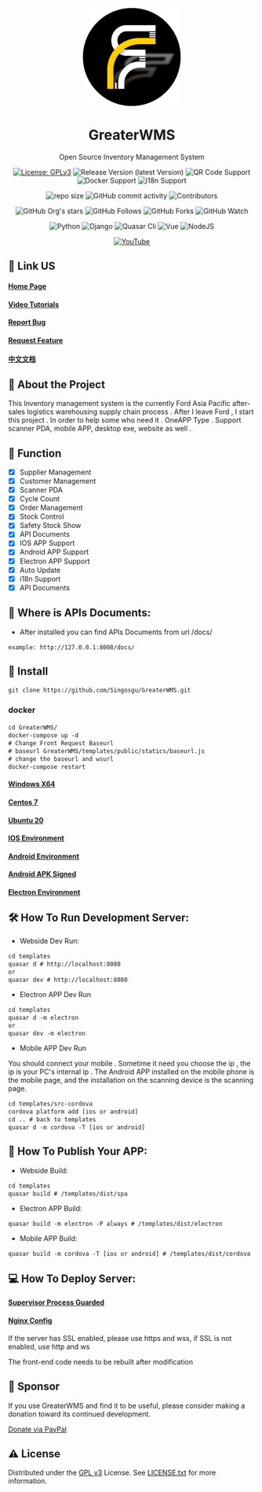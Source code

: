 <div align="center">
  <img src="static/img/logo.png" alt="GreaterWMS logo" width="200" height="auto" />
  <h1>GreaterWMS</h1>
  <p>Open Source Inventory Management System </p>

<!-- Badges -->
[![License: GPLv3](https://img.shields.io/github/license/Singosgu/GreaterWMS)](https://www.gnu.org/licenses/gpl-3.0.html)
![Release Version (latest Version)](https://img.shields.io/github/v/release/Singosgu/GreaterWMS?color=orange&include_prereleases)
![QR Code Support](https://img.shields.io/badge/QR--Code-Support-orange.svg)
![Docker Support](https://img.shields.io/badge/Docker-Support-orange.svg)
![i18n Support](https://img.shields.io/badge/i18n-Support-orange.svg)

![repo size](https://img.shields.io/github/repo-size/Singosgu/GreaterWMS)
![GitHub commit activity](https://img.shields.io/github/commit-activity/m/Singosgu/GreaterWMS)
![Contributors](https://img.shields.io/github/contributors/Singosgu/GreaterWMS?color=blue)

![GitHub Org's stars](https://img.shields.io/github/stars/GreaterWMS?style=social)
![GitHub Follows](https://img.shields.io/github/followers/Singosgu?style=social)
![GitHub Forks](https://img.shields.io/github/forks/GreaterWMS/GreaterWMS?style=social)
![GitHub Watch](https://img.shields.io/github/watchers/GreaterWMS/GreaterWMS?style=social)

![Python](https://img.shields.io/badge/Python-3.9.5-yellowgreen)
![Django](https://img.shields.io/badge/Django-3.1.14-yellowgreen)
![Quasar Cli](https://img.shields.io/badge/Quasar/cli-1.2.1-yellowgreen)
![Vue](https://img.shields.io/badge/Vue-2.6.0-yellowgreen)
![NodeJS](https://img.shields.io/badge/NodeJS-14.19.3-yellowgreen)

[![YouTube](https://img.shields.io/youtube/channel/subscribers/UCPW1wciGMIEh7CYOdLnsloA?color=red&label=YouTube&logo=youtube&style=for-the-badge)](https://www.youtube.com/channel/UCPW1wciGMIEh7CYOdLnsloA)
</div>

[//]: # (Some Link)
## :rocket: Link US
<h4>
    <a href="https://www.56yhz.com/">Home Page</a>
</h4>
<h4>
  <a href="https://www.youtube.com/channel/UCPW1wciGMIEh7CYOdLnsloA">Video Tutorials</a>
</h4>
<h4>
  <a href="https://github.com/Singosgu/GreaterwMS/issues/new?template=bug_report.md&title=[BUG]">Report Bug</a>
</h4>
<h4>   
  <a href="https://github.com/Singosgu/GreaterWMS/issues/new?template=feature_request.md&title=[FR]">Request Feature</a>
</h4>
<h4>
  <a href="https://gitee.com/GreaterwMS/GreaterWMS/blob/master/README.zh-CN.md">中文文档</a>
</h4>

[//]: # (About the Project)
## :star2: About the Project

This Inventory management system is the currently Ford Asia Pacific after-sales logistics warehousing supply chain process .
After I leave Ford , I start this project . In order to help some who need it . 
OneAPP Type . Support scanner PDA, mobile APP, desktop exe, website as well .

[//]: # (Function)
## :dart: Function

* [x] Supplier Management
* [x] Customer Management
* [x] Scanner PDA
* [x] Cycle Count
* [x] Order Management
* [x] Stock Control
* [x] Safety Stock Show
* [x] API Documents
* [x] IOS APP Support
* [x] Android APP Support
* [x] Electron APP Support
* [x] Auto Update
* [x] i18n Support
* [x] API Documents

[//]: # (development)
## :eyes: Where is APIs Documents:

- After installed you can find APIs Documents from url /docs/

~~~shell
example: http://127.0.0.1:8008/docs/
~~~

[//]: # (Install)
## :compass: Install
~~~shell
git clone https://github.com/Singosgu/GreaterWMS.git
~~~

### docker
~~~shell
cd GreaterWMS/
docker-compose up -d
# Change Front Request Baseurl
# baseurl GreaterWMS/templates/public/statics/baseurl.js
# change the baseurl and wsurl
docker-compose restart
~~~

<h4>
  <a href="https://www.56yhz.com/en-us/docs/2/3/">Windows X64</a>
</h4>
<h4>
  <a href="https://www.56yhz.com/en-us/docs/2/4/">Centos 7</a>
</h4>
<h4>
  <a href="https://www.56yhz.com/en-us/docs/2/5/">Ubuntu 20</a>
</h4>
<h4>
  <a href="https://www.56yhz.com/en-us/docs/2/6/">IOS Environment</a>
</h4>
<h4>
  <a href="https://www.56yhz.com/en-us/docs/2/7/">Android Environment</a>
</h4>
<h4>
  <a href="https://www.56yhz.com/en-us/docs/2/8/">Android APK Signed</a>
</h4>
<h4>
  <a href="https://www.56yhz.com/en-us/docs/2/11/">Electron Environment</a>
</h4>

[//]: # (development)
## :hammer_and_wrench: How To Run Development Server:

- Webside Dev Run:

~~~shell
cd templates
quasar d # http://localhost:8080
or
quasar dev # http://localhost:8080
~~~

- Electron APP Dev Run

~~~shell
cd templates
quasar d -m electron
or
quasar dev -m electron
~~~

- Mobile APP Dev Run

You should connect your mobile . Sometime it need you choose the ip , the ip is your PC's internal ip . 
The Android APP installed on the mobile phone is the mobile page, and the installation on the scanning device is the scanning page.

~~~shell
cd templates/src-cordova
cordova platform add [ios or android]
cd .. # back to templates
quasar d -m cordova -T [ios or android]
~~~

[//]: # (publish)
## :trumpet: How To Publish Your APP:

- Webside Build:

~~~shell
cd templates
quasar build # /templates/dist/spa
~~~

- Electron APP Build:

~~~shell
quasar build -m electron -P always # /templates/dist/electron
~~~

- Mobile APP Build:

~~~shell
quasar build -m cordova -T [ios or android] # /templates/dist/cordova
~~~

[//]: # (deploy)
## :computer: How To Deploy Server:

<h4>
  <a href="https://www.56yhz.com/en-us/docs/2/9/">Supervisor Process Guarded</a>
</h4>
<h4>
  <a href="https://www.56yhz.com/en-us/docs/2/10/">Nginx Config</a>
</h4>

If the server has SSL enabled, please use https and wss, if SSL is not enabled, use http and ws

The front-end code needs to be rebuilt after modification

<!-- Sponsor -->
## :money_with_wings: Sponsor

If you use GreaterWMS and find it to be useful, please consider making a donation toward its continued development.

[Donate via PayPal](https://paypal.me/singosgu)

<!-- License -->
## :warning: License

Distributed under the [GPL v3](https://www.gnu.org/licenses/gpl-3.0.html) License. See [LICENSE.txt](https://github.com/Singosgu/GreaterWMS/blob/master/LICENSE) for more information.
